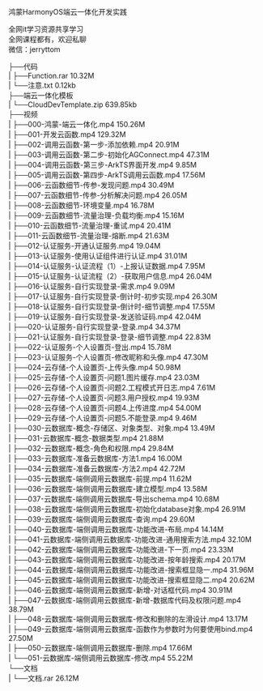 鸿蒙HarmonyOS端云一体化开发实践

全网it学习资源共享学习<br>全网课程都有，欢迎私聊<br>微信：jerryttom<br>

├──代码<br> | ├──Function.rar 10.32M<br> | └──注意.txt 0.12kb<br> ├──端云一体化模板<br> | └──CloudDevTemplate.zip 639.85kb<br> ├──视频<br> | ├──000-鸿蒙-端云一体化.mp4 150.26M<br> | ├──001-开发云函数.mp4 129.32M<br> | ├──002-调用云函数-第一步-添加依赖.mp4 20.91M<br> | ├──003-调用云函数-第二步-初始化AGConnect.mp4 47.31M<br> | ├──004-调用云函数-第三步-ArkTS界面开发.mp4 9.85M<br> | ├──005-调用云函数-第四步-ArkTS调用云函数.mp4 17.56M<br> | ├──006-云函数细节-传参-发现问题.mp4 30.49M<br> | ├──007-云函数细节-传参-分析解决问题.mp4 26.05M<br> | ├──008-云函数细节-环境变量.mp4 16.78M<br> | ├──009-云函数细节-流量治理-负载均衡.mp4 15.16M<br> | ├──010-云函数细节-流量治理-重试.mp4 20.41M<br> | ├──011-云函数细节-流量治理-熔断.mp4 21.63M<br> | ├──012-认证服务-开通认证服务.mp4 19.04M<br> | ├──013-认证服务-使用认证组件进行认证.mp4 31.01M<br> | ├──014-认证服务-认证流程（1）-上报认证数据.mp4 7.95M<br> | ├──015-认证服务-认证流程（2）-获取用户信息.mp4 26.04M<br> | ├──016-认证服务-自行实现登录-需求.mp4 9.09M<br> | ├──017-认证服务-自行实现登录-倒计时-初步实现.mp4 26.30M<br> | ├──018-认证服务-自行实现登录-倒计时-细节调整.mp4 17.55M<br> | ├──019-认证服务-自行实现登录-发送验证码.mp4 42.04M<br> | ├──020-认证服务-自行实现登录-登录.mp4 34.37M<br> | ├──021-认证服务-自行实现登录-登录-细节调整.mp4 22.83M<br> | ├──022-认证服务-个人设置页-登出.mp4 15.78M<br> | ├──023-认证服务-个人设置页-修改昵称和头像.mp4 47.30M<br> | ├──024-云存储-个人设置页-上传头像.mp4 50.98M<br> | ├──025-云存储-个人设置页-问题1.图片缓存.mp4 23.03M<br> | ├──026-云存储-个人设置页-问题2.工程模式开日志.mp4 7.61M<br> | ├──027-云存储-个人设置页-问题3.用户授权.mp4 19.93M<br> | ├──028-云存储-个人设置页-问题4.上传进度.mp4 54.00M<br> | ├──029-云存储-个人设置页-问题5.不能登录.mp4 9.46M<br> | ├──030-云数据库-概念-存储区、对象类型、对象.mp4 13.49M<br> | ├──031-云数据库-概念-数据类型.mp4 21.88M<br> | ├──032-云数据库-概念-角色和权限.mp4 29.84M<br> | ├──033-云数据库-准备云数据库-方法1.mp4 16.00M<br> | ├──034-云数据库-准备云数据库-方法2.mp4 42.72M<br> | ├──035-云数据库-端侧调用云数据库-前提.mp4 11.62M<br> | ├──036-云数据库-端侧调用云数据库-建立模型.mp4 13.58M<br> | ├──037-云数据库-端侧调用云数据库-导出schema.mp4 10.68M<br> | ├──038-云数据库-端侧调用云数据库-初始化database对象.mp4 26.91M<br> | ├──039-云数据库-端侧调用云数据库-查询.mp4 29.60M<br> | ├──040-云数据库-端侧调用云数据库-功能改进-布局.mp4 14.14M<br> | ├──041-云数据库-端侧调用云数据库-功能改进-通用搜索方法.mp4 32.10M<br> | ├──042-云数据库-端侧调用云数据库-功能改进-下一页.mp4 23.33M<br> | ├──043-云数据库-端侧调用云数据库-功能改进-按年龄搜索.mp4 20.17M<br> | ├──044-云数据库-端侧调用云数据库-功能改进-搜索框显隐一.mp4 31.96M<br> | ├──045-云数据库-端侧调用云数据库-功能改进-搜索框显隐二.mp4 20.62M<br> | ├──046-云数据库-端侧调用云数据库-新增-对话框代码.mp4 30.91M<br> | ├──047-云数据库-端侧调用云数据库-新增-数据库代码及权限问题.mp4 38.79M<br> | ├──048-云数据库-端侧调用云数据库-修改和删除的左滑设计.mp4 13.17M<br> | ├──049-云数据库-端侧调用云数据库-函数作为参数时为何要使用bind.mp4 27.50M<br> | ├──050-云数据库-端侧调用云数据库-删除.mp4 17.66M<br> | └──051-云数据库-端侧调用云数据库-修改.mp4 55.22M<br> └──文档<br> | └──文档.rar 26.12M